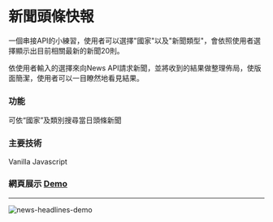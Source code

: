 # 新聞頭條快報

一個串接API的小練習，使用者可以選擇"國家"以及"新聞類型"，會依照使用者選擇顯示出目前相關最新的新聞20則。

依使用者輸入的選擇來向News API請求新聞，並將收到的結果做整理佈局，使版面簡潔，使用者可以一目瞭然地看見結果。

### 功能

可依“國家”及類別搜尋當日頭條新聞

### 主要技術

Vanilla Javascript


### 網頁展示 [Demo](https://qshaystar.github.io/news-headline-api/)

-----

![news-headlines-demo](/news-headlines-demo.gif)
